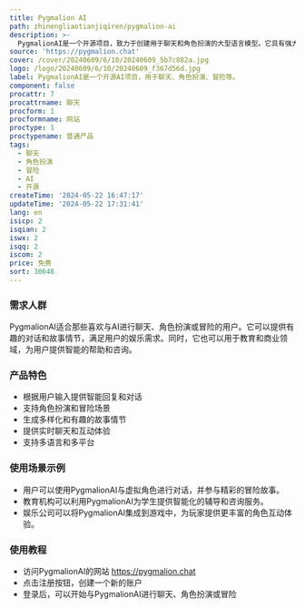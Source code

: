 ```yaml
---
title: Pygmalion AI
path: zhinengliaotianjiqiren/pygmalion-ai
description: >-
  PygmalionAI是一个开源项目，致力于创建用于聊天和角色扮演的大型语言模型。它具有强大的功能和技术，可以为用户提供优质的聊天体验。PygmalionAI的优点包括语言生成的准确性和多样性，以及其可扩展性和自定义性。它可以广泛应用于各种领域，包括娱乐、教育和商业。
source: 'https://pygmalion.chat'
cover: /cover/20240609/6/10/20240609_5b7c882a.jpg
logo: /logo/20240609/6/10/20240609_f367d56d.jpg
label: PygmalionAI是一个开源AI项目，用于聊天、角色扮演、冒险等。
component: false
procattr: 7
procattrname: 聊天
procform: 1
procformname: 网站
proctype: 1
proctypename: 普通产品
tags:
  - 聊天
  - 角色扮演
  - 冒险
  - AI
  - 开源
createTime: '2024-05-22 16:47:17'
updateTime: '2024-05-22 17:31:41'
lang: en
isicp: 2
isqian: 2
iswx: 2
isqq: 2
iscom: 2
price: 免费
sort: 30648
---
```




### 需求人群
PygmalionAI适合那些喜欢与AI进行聊天、角色扮演或冒险的用户。它可以提供有趣的对话和故事情节，满足用户的娱乐需求。同时，它也可以用于教育和商业领域，为用户提供智能的帮助和咨询。

### 产品特色
* 根据用户输入提供智能回复和对话
* 支持角色扮演和冒险场景
* 生成多样化和有趣的故事情节
* 提供实时聊天和互动体验
* 支持多语言和多平台

### 使用场景示例
* 用户可以使用PygmalionAI与虚拟角色进行对话，并参与精彩的冒险故事。
* 教育机构可以利用PygmalionAI为学生提供智能化的辅导和咨询服务。
* 娱乐公司可以将PygmalionAI集成到游戏中，为玩家提供更丰富的角色互动体验。

### 使用教程
* 访问PygmalionAI的网站 https://pygmalion.chat
* 点击注册按钮，创建一个新的账户
* 登录后，可以开始与PygmalionAI进行聊天、角色扮演或冒险

  
